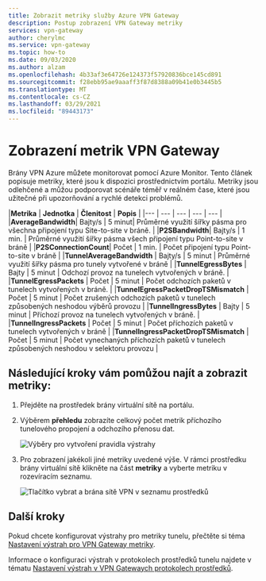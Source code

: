 ```yaml
---
title: Zobrazit metriky služby Azure VPN Gateway
description: Postup zobrazení VPN Gateway metriky
services: vpn-gateway
author: cherylmc
ms.service: vpn-gateway
ms.topic: how-to
ms.date: 09/03/2020
ms.author: alzam
ms.openlocfilehash: 4b33af3e64726e124373f57920836bce145cd891
ms.sourcegitcommit: f28ebb95ae9aaaff3f87d8388a09b41e0b3445b5
ms.translationtype: MT
ms.contentlocale: cs-CZ
ms.lasthandoff: 03/29/2021
ms.locfileid: "89443173"
---
```

# <a name="view-vpn-gateway-metrics"></a>Zobrazení metrik VPN Gateway

Brány VPN Azure můžete monitorovat pomocí Azure Monitor. Tento článek popisuje metriky, které jsou k dispozici prostřednictvím portálu. Metriky jsou odlehčené a můžou podporovat scénáře téměř v reálném čase, které jsou užitečné při upozorňování a rychlé detekci problémů.


|**Metrika**   | **Jednotka** | **Členitost** | **Popis** | 
|---       | ---        | ---       | ---            | ---       |
|**AverageBandwidth**| Bajty/s  | 5 minut| Průměrné využití šířky pásma pro všechna připojení typu Site-to-site v bráně.     |
|**P2SBandwidth**| Bajty/s  | 1 min.  | Průměrné využití šířky pásma všech připojení typu Point-to-site v bráně    |
|**P2SConnectionCount**| Počet  | 1 min.  | Počet připojení typu Point-to-site v bráně   |
|**TunnelAverageBandwidth** | Bajty/s    | 5 minut  | Průměrné využití šířky pásma pro tunely vytvořené v bráně |
|**TunnelEgressBytes** | Bajty | 5 minut | Odchozí provoz na tunelech vytvořených v bráně.   |
|**TunnelEgressPackets** | Počet | 5 minut | Počet odchozích paketů v tunelech vytvořených v bráně.   |
|**TunnelEgressPacketDropTSMismatch** | Počet | 5 minut | Počet zrušených odchozích paketů v tunelech způsobených neshodou výběrů provozu |
|**TunnelIngressBytes** | Bajty | 5 minut | Příchozí provoz na tunelech vytvořených v bráně.   |
|**TunnelIngressPackets** | Počet | 5 minut | Počet příchozích paketů v tunelech vytvořených v bráně   |
|**TunnelIngressPacketDropTSMismatch** | Počet | 5 minut | Počet vynechaných příchozích paketů v tunelech způsobených neshodou v selektoru provozu |

## <a name="the-following-steps-help-you-locate-and-view-metrics"></a>Následující kroky vám pomůžou najít a zobrazit metriky:

1. Přejděte na prostředek brány virtuální sítě na portálu.
2. Výběrem **přehledu** zobrazíte celkový počet metrik příchozího tunelového propojení a odchozího přenosu dat.

   ![Výběry pro vytvoření pravidla výstrahy](./media/vpn-gateway-howto-view-virtual-network-gateway-metrics/overview.png "Zobrazení")

3. Pro zobrazení jakékoli jiné metriky uvedené výše. V rámci prostředku brány virtuální sítě klikněte na část **metriky** a vyberte metriku v rozevíracím seznamu.

   ![Tlačítko vybrat a brána sítě VPN v seznamu prostředků](./media/vpn-gateway-howto-view-virtual-network-gateway-metrics/metrics.png "Vyberte")

## <a name="next-steps"></a>Další kroky

Pokud chcete konfigurovat výstrahy pro metriky tunelu, přečtěte si téma [Nastavení výstrah pro VPN Gateway metriky](vpn-gateway-howto-setup-alerts-virtual-network-gateway-metric.md).

Informace o konfiguraci výstrah v protokolech prostředků tunelu najdete v tématu [Nastavení výstrah v VPN Gatewaych protokolech prostředků](vpn-gateway-howto-setup-alerts-virtual-network-gateway-log.md).
